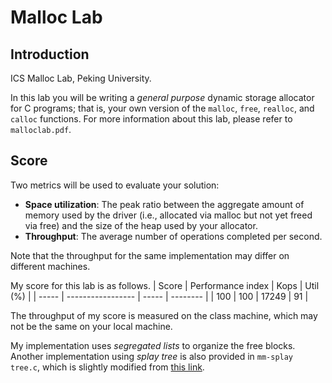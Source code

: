 # Malloc Lab

## Introduction

ICS Malloc Lab, Peking University.

In this lab you will be writing a *general purpose* dynamic storage allocator for C programs; that is, your own version of the ```malloc```, ```free```, ```realloc```, and ```calloc``` functions. For more information about this lab, please refer to ```malloclab.pdf```.

## Score

Two metrics will be used to evaluate your solution:
- **Space utilization**: The peak ratio between the aggregate amount of memory used by the driver (i.e., allocated via malloc but not yet freed via free) and the size of the heap used by your allocator.
- **Throughput**: The average number of operations completed per second.

Note that the throughput for the same implementation may differ on different machines.

My score for this lab is as follows.
| Score | Performance index | Kops  | Util (%) |
| ----- | ----------------- | ----- | -------- |
| 100   | 100               | 17249 | 91       |

The throughput of my score is measured on the class machine, which may not be the same on your local machine.

My implementation uses *segregated lists* to organize the free blocks. Another implementation using *splay tree* is also provided in ```mm-splay tree.c```, which is slightly modified from [this link](https://github.com/Seterplus/CSAPP/tree/master/malloclab).
